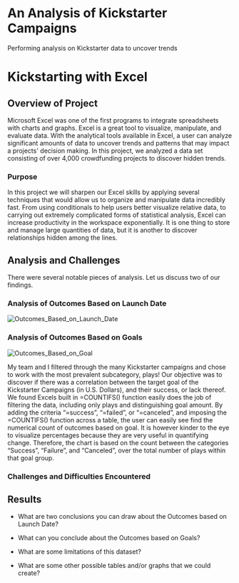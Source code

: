 # An Analysis of Kickstarter Campaigns
Performing analysis on Kickstarter data to uncover trends

# Kickstarting with Excel

## Overview of Project

Microsoft Excel was one of the first programs to integrate spreadsheets with charts and graphs. Excel is a great tool to visualize, manipulate, and evaluate data. With the analytical tools available in Excel, a user can analyze significant amounts of data to uncover trends and patterns that may impact a projects' decision making. In this project, we analyzed a data set consisting of over 4,000 crowdfunding projects to discover hidden trends.

### Purpose

In this project we will sharpen our Excel skills by applying several techniques that would allow us to organize and manipulate data incredibly fast. From using conditionals to help users better visualize relative data, to carrying out extremely complicated forms of statistical analysis, Excel can increase productivity in the workspace exponentially. It is one thing to store and manage large quantities of data, but it is another to discover relationships hidden among the lines.

## Analysis and Challenges

There were several notable pieces of analysis. Let us discuss two of our findings.

### Analysis of Outcomes Based on Launch Date
![Outcomes_Based_on_Launch_Date](https://user-images.githubusercontent.com/68082808/88490747-db8b2100-cf6b-11ea-8553-fa711a2aeddd.png)




### Analysis of Outcomes Based on Goals
![Outcomes_Based_on_Goal](https://user-images.githubusercontent.com/68082808/88490682-37a17580-cf6b-11ea-9216-44320bdd5e81.png)

My team and I filtered through the many Kickstarter campaigns and chose to work with the most prevalent subcategory, plays! Our objective was to discover if there was a correlation between the target goal of the Kickstarter Campaigns (in U.S. Dollars), and their success, or lack thereof. We found Excels built in =COUNTIFS() function easily does the job of filtering the data, including only plays and distinguishing goal amount. By adding the criteria “=success”, “=failed”, or “=canceled”, and imposing the =COUNTIFS() function across a table, the user can easily see find the numerical count of outcomes based on goal. It is however kinder to the eye to visualize percentages because they are very useful in quantifying change. Therefore, the chart is based on the count between the categories “Success”, “Failure”, and “Canceled”, over the total number of plays within that goal group.

### Challenges and Difficulties Encountered

## Results

- What are two conclusions you can draw about the Outcomes based on Launch Date?

- What can you conclude about the Outcomes based on Goals?

- What are some limitations of this dataset?

- What are some other possible tables and/or graphs that we could create?
